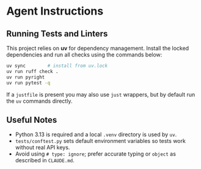 # Agent Instructions

## Running Tests and Linters

This project relies on **uv** for dependency management. Install the locked dependencies and run all checks using the commands below:

```bash
uv sync        # install from uv.lock
uv run ruff check .
uv run pyright
uv run pytest -q
```

If a `justfile` is present you may also use `just` wrappers, but by default run the `uv` commands directly.

## Useful Notes

- Python 3.13 is required and a local `.venv` directory is used by `uv`.
- `tests/conftest.py` sets default environment variables so tests work without real API keys.
- Avoid using `# type: ignore`; prefer accurate typing or `object` as described in `CLAUDE.md`.
